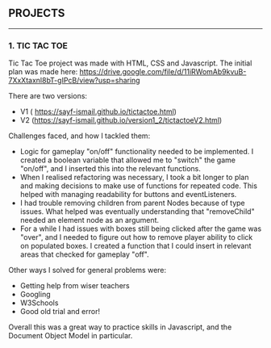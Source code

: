 ## PROJECTS

________________________________________________________


### 1. TIC TAC TOE

Tic Tac Toe project was made with HTML, CSS and Javascript. The initial plan was made here: https://drive.google.com/file/d/11iRWomAb9kvuB-7XxXtaxnl8bT-gIPcB/view?usp=sharing 

There are two versions: 
- V1 ( https://sayf-ismail.github.io/tictactoe.html)
- V2 (https://sayf-ismail.github.io/version1_2/tictactoeV2.html)

Challenges faced, and how I tackled them:

- Logic for gameplay "on/off" functionality needed to be implemented. I created a boolean variable that allowed me to "switch" the game "on/off", and I inserted this into the relevant functions.
- When I realised refactoring was necessary, I took a bit longer to plan and making decisions to make use of functions for repeated code. This helped with managing readability for buttons and eventListeners.
- I had trouble removing children from parent Nodes because of type issues. What helped was eventually understanding that "removeChild" needed an element node as an argument.
- For a while I had issues with boxes still being clicked after the game was "over", and I needed to figure out how to remove player ability to click on populated boxes. I created a function that I could insert in relevant areas that checked for gameplay "off".

Other ways I solved for general problems were:

- Getting help from wiser teachers 
- Googling
- W3Schools
- Good old trial and error!

Overall this was a great way to practice skills in Javascript, and the Document Object Model in particular.
